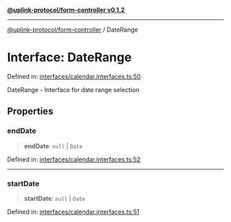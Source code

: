 [**@uplink-protocol/form-controller v0.1.2**](../README.md)

***

[@uplink-protocol/form-controller](../globals.md) / DateRange

# Interface: DateRange

Defined in: [interfaces/calendar.interfaces.ts:50](https://github.com/jmkcoder/uplink-protocol-calendar/blob/519c17274ca35a5b4f4dfa9d2f04d55cb230d0b4/src/interfaces/calendar.interfaces.ts#L50)

DateRange - Interface for date range selection

## Properties

### endDate

> **endDate**: `null` \| `Date`

Defined in: [interfaces/calendar.interfaces.ts:52](https://github.com/jmkcoder/uplink-protocol-calendar/blob/519c17274ca35a5b4f4dfa9d2f04d55cb230d0b4/src/interfaces/calendar.interfaces.ts#L52)

***

### startDate

> **startDate**: `null` \| `Date`

Defined in: [interfaces/calendar.interfaces.ts:51](https://github.com/jmkcoder/uplink-protocol-calendar/blob/519c17274ca35a5b4f4dfa9d2f04d55cb230d0b4/src/interfaces/calendar.interfaces.ts#L51)
